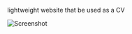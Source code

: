 lightweight website that be used as a CV

![Screenshot](https://repository-images.githubusercontent.com/924869498/9b69671b-29d6-46ee-b04f-ddd13f9f2697)
